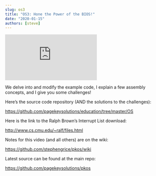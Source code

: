 ```yaml
---
slug: os3
title: "OS3: Hone the Power of the BIOS!"
date: "2020-01-15"
authors: [steve]
---
```


<iframe className="youtube-video-player" src="https://www.youtube.com/embed/W3DdyiO3Fy8" title="YouTube video player" frameBorder="0" allow="accelerometer; autoplay; clipboard-write; encrypted-media; gyroscope; picture-in-picture" allowFullScreen></iframe>

We delve into and modify the example code, I explain a few assembly concepts, and I give you some challenges!

<!--truncate-->

Here’s the source code repository (AND the solutions to the challenges):

<https://github.com/pagekeysolutions/education/tree/master/OS>

Here is the link to the Ralph Brown’s Interrupt List download:

<http://www.cs.cmu.edu/~ralf/files.html>

Notes for this video (and all others) are on the wiki:

<https://github.com/stephengrice/pkos/wiki>

Latest source can be found at the main repo:

<https://github.com/pagekeysolutions/pkos>